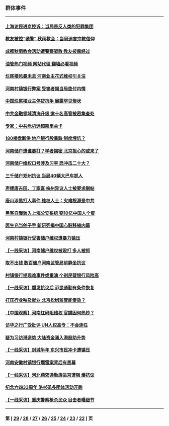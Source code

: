 ### 群体事件
---
#### [上海访民进京控诉：当局是反人类的犯罪集团](../../pages/ncid279/n13803858.md?08180045) 
#### [教友被控“袭警” 秋雨教会：当局迫害宗教信仰](../../pages/ncid279/n13803563.md?08180045) 
#### [成都秋雨教会活动遭警察驱散 教友披露经过](../../pages/ncid279/n13802541.md?08180045) 
#### [油管热门视频 网站代理 翻墙必看视频](http://209.222.30.114:81/youtube.html?08180045)
#### [烂尾楼风暴未息 河南业主花式维权引关注](../../pages/ncid279/n13794519.md?08180045) 
#### [河南村镇银行弊案 受害者揭当局垫付内情](../../pages/ncid279/n13791990.md?08180045) 
#### [中国烂尾楼业主停贷抗争 展露罕见惨状](../../pages/ncid279/n13787794.md?08180045) 
#### [中共金融领域清洗升级 逾十名高管被密集查处](../../pages/ncid279/n13782694.md?08180045) 
#### [专家：中共危机远超斯里兰卡](../../pages/ncid279/n13782248.md?08180045) 
#### [180楼盘断供 地产银行股暴跌 制度埋坑？](../../pages/ncid279/n13780778.md?08180045) 
#### [河南储户遭谁暴打？学者揭密 北京担心的或来了](../../pages/ncid279/n13779407.md?08180045) 
#### [河南储户维权口号涉及习李 恐冲击二十大？](../../pages/ncid279/n13778148.md?08180045) 
#### [三千储户郑州抗议 当局40辆大巴车抓人](../../pages/ncid279/n13777593.md?08180045) 
#### [声援唐吉田、丁家喜 株州异议人士被要求删帖](../../pages/ncid279/n13775534.md?08180045) 
#### [唐山涉黑打人事件 维权人士：灾难根源是中共](../../pages/ncid279/n13773534.md?08180045) 
#### [黑客自曝骇入上海公安系统 窃10亿中国人个资](../../pages/ncid279/n13773395.md?08180045) 
#### [医生充当刽子手 新研究揭中国心脏移植内幕](../../pages/ncid279/n13772291.md?08180045) 
#### [河南村镇银行受害储户维权遭暴力镇压](../../pages/ncid279/n13770841.md?08180045) 
#### [【一线采访】河南储户维权被殴打 多人被抓](../../pages/ncid279/n13768629.md?08180045) 
#### [取不出钱 数百储户河南监管局前静坐抗议](../../pages/ncid279/n13767198.md?08180045) 
#### [村镇银行提现难事件或重演 个别民营银行风险高](../../pages/ncid279/n13764495.md?08180045) 
#### [【一线采访】爆发抗议后 沪昆通勤有条件恢复](../../pages/ncid279/n13763504.md?08180045) 
#### [打压行业殃及就业 北京松绑监管能奏效？](../../pages/ncid279/n13761130.md?08180045) 
#### [【中国观察】河南红码阻维权 官媒因何热炒？](../../pages/ncid279/n13760146.md?08180045) 
#### [访华之行广受批评 UN人权高专：不会连任](../../pages/ncid279/n13758655.md?08180045) 
#### [疑为习访港造势 大陆资金涌入港股助升势](../../pages/ncid279/n13756127.md?08180045) 
#### [【一线采访】封城半年 东兴市民冲卡遭镇压](../../pages/ncid279/n13754277.md?08180045) 
#### [河南安徽村镇银行爆雷案背后有黑幕](../../pages/ncid279/n13754230.md?08180045) 
#### [【一线采访】河北燕郊通勤族进京遭阻 爆抗议](../../pages/ncid279/n13749999.md?08180045) 
#### [纪念六四33周年 洛杉矶多团体活动开跑](../../pages/ncid279/n13749760.md?08180045) 
#### [【一线采访】重庆警察枪杀民众 目击者曝细节](../../pages/ncid279/n13749360.md?08180045) 

---
#### 第 [ [29](./29.md?08180045) / [28](./28.md?08180045) / [27](./27.md?08180045) / [26](./26.md?08180045) / [25](./25.md?08180045) / [24](./24.md?08180045) / [23](./23.md?08180045) / [22](./22.md?08180045) ] 页
